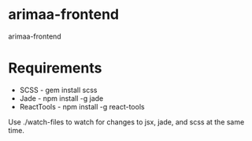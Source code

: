 # arimaa-frontend
arimaa-frontend

# Requirements
* SCSS - gem install scss
* Jade - npm install -g jade
* ReactTools - npm install -g react-tools

Use ./watch-files to watch for changes to jsx, jade, and scss at the same time.
